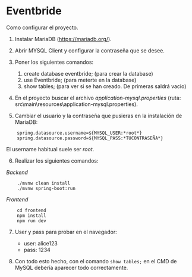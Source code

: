 # Eventbride

Como configurar el proyecto.

1. Instalar MariaDB (https://mariadb.org/).
2. Abrir MYSQL Client y configurar la contraseña que se desee.
3. Poner los siguientes comandos:
    1. create database eventbride; (para crear la database)
    2. use Eventbride; (para meterte en la database)
    3. show tables; (para ver si se han creado. De primeras saldrá vacio)


4. En el proyecto buscar el archivo *application-mysql.properties* (ruta: src\main\resources\application-mysql.properties).

5. Cambiar el usuario y la contraseña que pusieras en la instalación de MariaDB:
```
    spring.datasource.username=${MYSQL_USER:*root*}
    spring.datasource.password=${MYSQL_PASS:*TUCONTRASEÑA*}
```

El username habitual suele ser *root*.


6. Realizar los siguientes comandos:

*Backend*
```
    ./mvnw clean install
    ./mvnw spring-boot:run
```
*Frontend*
```
    cd frontend
    npm install
    npm run dev
```
7. User y pass para probar en el navegador:
    - user: alice123
    - pass: 1234

8. Con todo esto hecho, con el comando ```show tables;``` en el CMD de MySQL debería aparecer todo correctamente.
